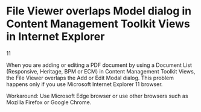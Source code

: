 # File Viewer overlaps Model dialog in Content Management Toolkit Views in Internet Explorer
11

When you are adding or editing a PDF document by using a Document List (Responsive, Heritage, BPM
or ECM) in Content Management Toolkit Views, the File Viewer overlaps the Add or Edit Modal dialog.
This problem happens only if you use Microsoft Internet Explorer 11 browser.

Workaround: Use Microsoft Edge browser or use other browsers such as Mozilla Firefox or Google
Chrome.